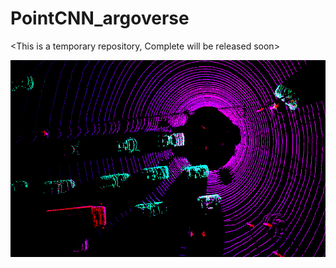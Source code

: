 # PointCNN_argoverse
&lt;This is a temporary repository, Complete will be released soon>

<img src="https://github.com/Manojbhat09/PointCNN_argoverse/blob/master/Segmentation.PNG">

